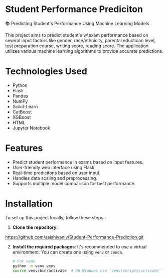 # Student Performance Prediciton
📚 Predicting Student's Performance Using Machine Learning Models

This project aims to predict student's w\exam performance based on several input factors like gender, race/ethnicity, parental eductioan level, test preparation course, writing score, reading score. The application utilizes various machine learning algorithms to provide accurate predictions.


# Technologies Used

- Python
- Flask
- Pandas
- NumPy
- Scikit-Learn
- CatBoost
- XGBoost
- HTML
- Jupyter Notebook


# Features
* Predict student performance in exams based on input features.
* User-friendly web interface using Flask.
* Real-time predicitons based on user input.
* Handles data scaling and preprocessing.
* Supports multiple model comparison for best performance.

  
# Installation

To set up this project locally, follow these steps -
1. **Clone the repository**:
   
https://github.com/saishivaniv/Student-Performance-Prediction.git

2.  **Install the required packages**:
    It's recommended to use a virtual environment. You can create one using `venv` or `conda`.
    
    ```bash
    # For venv
    python -m venv venv
    source venv/bin/activate  # On Windows use `venv\Scripts\activate```
